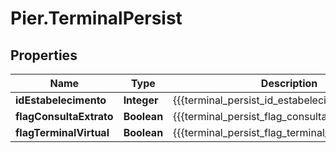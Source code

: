 # Pier.TerminalPersist

## Properties
Name | Type | Description | Notes
------------ | ------------- | ------------- | -------------
**idEstabelecimento** | **Integer** | {{{terminal_persist_id_estabelecimento_value}}} | 
**flagConsultaExtrato** | **Boolean** | {{{terminal_persist_flag_consulta_extrato_value}}} | 
**flagTerminalVirtual** | **Boolean** | {{{terminal_persist_flag_terminal_virtual_value}}} | 



